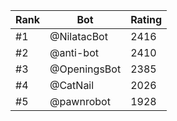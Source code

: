 Rank|Bot|Rating
---|---|---
#1|@NilatacBot|2416
#2|@anti-bot|2410
#3|@OpeningsBot|2385
#4|@CatNail|2026
#5|@pawnrobot|1928
